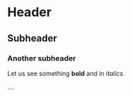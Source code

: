 # Header

## Subheader

### Another subheader

Let us see something **bold** and in _italics_.

....
